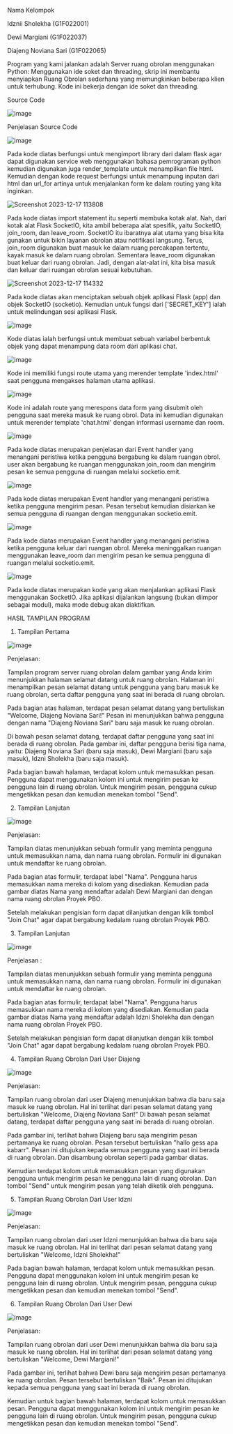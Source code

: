 Nama Kelompok

Idznii Sholekha (G1F022001)

Dewi Margiani (G1F022037)

Diajeng Noviana Sari (G1F022065)

Program yang kami jalankan adalah Server ruang obrolan menggunakan Python: Menggunakan ide soket dan threading, skrip ini membantu menyiapkan Ruang Obrolan sederhana yang memungkinkan beberapa klien untuk terhubung. Kode ini bekerja dengan ide soket dan threading.


Source Code


![image](https://github.com/ajenggdn/UAS-PBO/assets/145746946/e7c934d6-967c-4762-ac64-b61fe71819d2)

Penjelasan Source Code


![image](https://github.com/ajenggdn/UAS-PBO/assets/145746946/d780eb71-024f-4937-8eee-c3b66440e8de)

Pada kode diatas berfungsi untuk mengimport library dari dalam flask agar dapat digunakan service web menggunakan bahasa pemrograman python kemudian digunakan juga render_template untuk menampilkan file html. Kemudian dengan kode request berfungsi untuk menampung inputan dari html dan url_for artinya untuk menjalankan form ke dalam routing yang kita inginkan.


![Screenshot 2023-12-17 113808](https://github.com/ajenggdn/UAS-PBO/assets/145746946/36518e6d-f2c1-4144-a766-74f5d7416b50)

Pada kode diatas import statement itu seperti membuka kotak alat. Nah, dari kotak alat Flask SocketIO, kita ambil beberapa alat spesifik, yaitu SocketIO, join_room, dan leave_room. SocketIO itu ibaratnya alat utama yang bisa kita gunakan untuk bikin layanan obrolan atau notifikasi langsung. Terus, join_room digunakan buat masuk ke dalam ruang percakapan tertentu, kayak masuk ke dalam ruang obrolan. Sementara leave_room digunakan buat keluar dari ruang obrolan. Jadi, dengan alat-alat ini, kita bisa masuk dan keluar dari ruangan obrolan sesuai kebutuhan.


![Screenshot 2023-12-17 114332](https://github.com/ajenggdn/UAS-PBO/assets/145746946/516950a8-b14b-41e1-aaf4-637927b1d2c3)

Pada kode diatas akan menciptakan sebuah objek aplikasi Flask (app) dan objek SocketIO (socketio). Kemudian untuk fungsi dari ['SECRET_KEY'] ialah untuk melindungan sesi aplikasi Flask.


![image](https://github.com/ajenggdn/UAS-PBO/assets/145746946/fcf8cf70-dddb-4a0b-8562-a63b6a0f004a)

Kode diatas ialah berfungsi untuk membuat sebuah variabel berbentuk objek yang dapat menampung data room dari aplikasi chat.

![image](https://github.com/ajenggdn/UAS-PBO/assets/145746946/0b027f61-6cb5-4598-a971-a294e627587a)

Kode ini memiliki fungsi route utama yang merender template 'index.html' saat pengguna mengakses halaman utama aplikasi.

![image](https://github.com/ajenggdn/UAS-PBO/assets/145746946/c9796e1e-cab6-4403-b05f-5fdee30763a2)

Kode ini adalah route yang merespons data form yang disubmit oleh pengguna saat mereka masuk ke ruang obrol. Data ini kemudian digunakan untuk merender template 'chat.html' dengan informasi username dan room.

![image](https://github.com/ajenggdn/UAS-PBO/assets/145746946/5d757db9-5b1a-4528-b458-b446b36e7165)

Pada kode diatas merupakan penjelasan dari Event handler yang menangani peristiwa ketika pengguna bergabung ke dalam ruangan obrol. user akan bergabung ke ruangan menggunakan join_room dan mengirim pesan ke semua pengguna di ruangan melalui socketio.emit.

![image](https://github.com/ajenggdn/UAS-PBO/assets/145746946/254c56cb-74d7-41d0-a0a0-7343815bacbc)

Pada kode diatas merupakan Event handler yang menangani peristiwa ketika pengguna mengirim pesan. Pesan tersebut kemudian disiarkan ke semua pengguna di ruangan dengan menggunakan socketio.emit.

![image](https://github.com/ajenggdn/UAS-PBO/assets/145746946/905651d1-c3a3-4d86-927b-026feb3ea8f9)

Pada kode diatas merupakan Event handler yang menangani peristiwa ketika pengguna keluar dari ruangan obrol. Mereka meninggalkan ruangan menggunakan leave_room dan mengirim pesan ke semua pengguna di ruangan melalui socketio.emit.

![image](https://github.com/ajenggdn/UAS-PBO/assets/145746946/f3da93ca-ce4d-4a02-bd74-e6e0f9b7b387)

Pada kode diatas merupakan kode yang akan menjalankan aplikasi Flask menggunakan SocketIO. Jika aplikasi dijalankan langsung (bukan diimpor sebagai modul), maka mode debug akan diaktifkan.

HASIL TAMPILAN PROGRAM

1. Tampilan Pertama


![image](https://github.com/ajenggdn/UAS-PBO/assets/145746946/b60d1427-c904-4d74-a7e9-be4e910c1a99)

Penjelasan:

Tampilan program server ruang obrolan dalam gambar yang Anda kirim menunjukkan halaman selamat datang untuk ruang obrolan. Halaman ini menampilkan pesan selamat datang untuk pengguna yang baru masuk ke ruang obrolan, serta daftar pengguna yang saat ini berada di ruang obrolan.

Pada bagian atas halaman, terdapat pesan selamat datang yang bertuliskan "Welcome, Diajeng Noviana Sari!" Pesan ini menunjukkan bahwa pengguna dengan nama "Diajeng Noviana Sari" baru saja masuk ke ruang obrolan.

Di bawah pesan selamat datang, terdapat daftar pengguna yang saat ini berada di ruang obrolan. Pada gambar ini, daftar pengguna berisi tiga nama, yaitu: Diajeng Noviana Sari (baru saja masuk), Dewi Margiani (baru saja masuk), Idzni Sholekha (baru saja masuk).

Pada bagian bawah halaman, terdapat kolom untuk memasukkan pesan. Pengguna dapat menggunakan kolom ini untuk mengirim pesan ke pengguna lain di ruang obrolan. Untuk mengirim pesan, pengguna cukup mengetikkan pesan dan kemudian menekan tombol "Send".

2. Tampilan Lanjutan

![image](https://github.com/ajenggdn/UAS-PBO/assets/145746946/94749e2b-6334-4dc9-80e4-f1707b6d857e)

Penjelasan:

Tampilan diatas menunjukkan sebuah formulir yang meminta pengguna untuk memasukkan nama, dan nama ruang obrolan. Formulir ini digunakan untuk mendaftar ke ruang obrolan.

Pada bagian atas formulir, terdapat label "Nama". Pengguna harus memasukkan nama mereka di kolom yang disediakan. Kemudian pada gambar diatas Nama yang mendaftar adalah Dewi Margiani dan dengan nama ruang obrolan Proyek PBO.

Setelah melakukan pengisian form dapat dilanjutkan dengan klik tombol "Join Chat" agar dapat bergabung kedalam ruang obrolan Proyek PBO.


3. Tampilan Lanjutan

![image](https://github.com/ajenggdn/UAS-PBO/assets/145746946/74091d3a-5fe3-473a-8833-565ac44031bf)

Penjelasan :

Tampilan diatas menunjukkan sebuah formulir yang meminta pengguna untuk memasukkan nama, dan nama ruang obrolan. Formulir ini digunakan untuk mendaftar ke ruang obrolan.

Pada bagian atas formulir, terdapat label "Nama". Pengguna harus memasukkan nama mereka di kolom yang disediakan. Kemudian pada gambar diatas Nama yang mendaftar adalah Idzni Sholekha dan dengan nama ruang obrolan Proyek PBO.

Setelah melakukan pengisian form dapat dilanjutkan dengan klik tombol "Join Chat" agar dapat bergabung kedalam ruang obrolan Proyek PBO.

4. Tampilan Ruang Obrolan Dari User Diajeng

![image](https://github.com/ajenggdn/UAS-PBO/assets/145746946/a5b7fc01-7bfb-4c75-872b-58849d532c0c)

Penjelasan:

Tampilan ruang obrolan dari user Diajeng menunjukkan bahwa dia baru saja masuk ke ruang obrolan. Hal ini terlihat dari pesan selamat datang yang bertuliskan "Welcome, Diajeng Noviana Sari!" Di bawah pesan selamat datang, terdapat daftar pengguna yang saat ini berada di ruang obrolan.

Pada gambar ini, terlihat bahwa Diajeng baru saja mengirim pesan pertamanya ke ruang obrolan. Pesan tersebut bertuliskan "hallo gess apa kabarr". Pesan ini ditujukan kepada semua pengguna yang saat ini berada di ruang obrolan. Dan disambung obrolan seperti pada gambar diatas.

Kemudian terdapat kolom untuk memasukkan pesan yang digunakan pengguna untuk mengirim pesan ke pengguna lain di ruang obrolan. Dan tombol "Send" untuk mengirim pesan yang telah diketik oleh pengguna.

5. Tampilan Ruang Obrolan Dari User Idzni

![image](https://github.com/ajenggdn/UAS-PBO/assets/145746946/88afa93d-c696-4b32-9ea3-0b56cea36464)

Penjelasan:

Tampilan ruang obrolan dari user Idzni menunjukkan bahwa dia baru saja masuk ke ruang obrolan. Hal ini terlihat dari pesan selamat datang yang bertuliskan "Welcome, Idzni Sholekha!"

Pada bagian bawah halaman, terdapat kolom untuk memasukkan pesan. Pengguna dapat menggunakan kolom ini untuk mengirim pesan ke pengguna lain di ruang obrolan. Untuk mengirim pesan, pengguna cukup mengetikkan pesan dan kemudian menekan tombol "Send".

6. Tampilan Ruang Obrolan Dari User Dewi


![image](https://github.com/ajenggdn/UAS-PBO/assets/145746946/10a8f707-0daa-4625-af67-9a5d628f8901)

Penjelasan:

Tampilan ruang obrolan dari user Dewi menunjukkan bahwa dia baru saja masuk ke ruang obrolan. Hal ini terlihat dari pesan selamat datang yang bertuliskan "Welcome, Dewi Margiani!"

Pada gambar ini, terlihat bahwa Dewi baru saja mengirim pesan pertamanya ke ruang obrolan. Pesan tersebut bertuliskan "Baik". Pesan ini ditujukan kepada semua pengguna yang saat ini berada di ruang obrolan.

Kemudian untuk bagian bawah halaman, terdapat kolom untuk memasukkan pesan. Pengguna dapat menggunakan kolom ini untuk mengirim pesan ke pengguna lain di ruang obrolan. Untuk mengirim pesan, pengguna cukup mengetikkan pesan dan kemudian menekan tombol "Send".





















